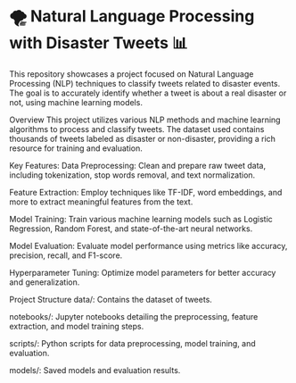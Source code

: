 # 🌪️ Natural Language Processing with Disaster Tweets 📊
This repository showcases a project focused on Natural Language Processing (NLP) techniques to classify tweets related to disaster events. The goal is to accurately identify whether a tweet is about a real disaster or not, using machine learning models.

Overview
This project utilizes various NLP methods and machine learning algorithms to process and classify tweets. The dataset used contains thousands of tweets labeled as disaster or non-disaster, providing a rich resource for training and evaluation.

Key Features:
Data Preprocessing: Clean and prepare raw tweet data, including tokenization, stop words removal, and text normalization.

Feature Extraction: Employ techniques like TF-IDF, word embeddings, and more to extract meaningful features from the text.

Model Training: Train various machine learning models such as Logistic Regression, Random Forest, and state-of-the-art neural networks.

Model Evaluation: Evaluate model performance using metrics like accuracy, precision, recall, and F1-score.

Hyperparameter Tuning: Optimize model parameters for better accuracy and generalization.

Project Structure
data/: Contains the dataset of tweets.

notebooks/: Jupyter notebooks detailing the preprocessing, feature extraction, and model training steps.

scripts/: Python scripts for data preprocessing, model training, and evaluation.

models/: Saved models and evaluation results.
